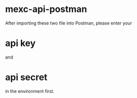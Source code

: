 # mexc-api-postman
After importing these two file into Postman, please enter your <h1>api key</h1> and <h1>api secret</h1> in the environment first.
